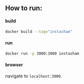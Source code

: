 ## How to run:

#### build
```sh
docker build --tag="instasham"
```

#### run
```sh
docker run -p 3000:3000 instasham
```

#### browser
navigate to `localhost:3000`.
